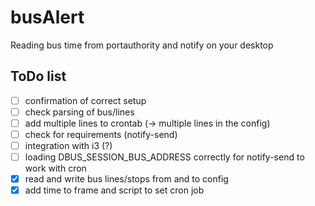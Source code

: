 # busAlert

Reading bus time from portauthority and notify on your desktop

## ToDo list

- [ ] confirmation of correct setup
- [ ] check parsing of bus/lines
- [ ] add multiple lines to crontab (-> multiple lines in the config)
- [ ] check for requirements (notify-send)
- [ ] integration with i3 (?)
- [ ] loading  DBUS_SESSION_BUS_ADDRESS correctly for notify-send to work with cron
- [X] read and write bus lines/stops from and to config
- [X] add time to frame and script to set cron job
